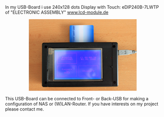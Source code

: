 In my USB-Board i use 240x128 dots Display with Touch: eDIP240B-7LWTP of "ELECTRONIC ASSEMBLY"   www.lcd-module.de

<p align="center">
  <img src="img/IMG_1355.JPG" width="350"/>
</p>
This USB-Board can be connected to Front- or Back-USB for making a configuration of NAS or (W)LAN-Router.
If you have interests on my project please contact me.
